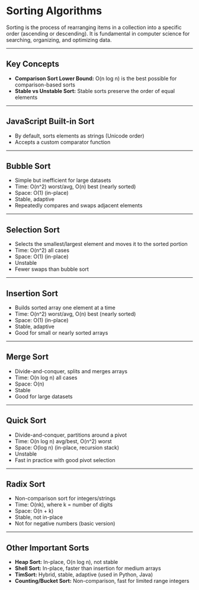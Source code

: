 # Sorting Algorithms

Sorting is the process of rearranging items in a collection into a specific order (ascending or descending). It is fundamental in computer science for searching, organizing, and optimizing data.

---

## Key Concepts

- **Comparison Sort Lower Bound:** O(n log n) is the best possible for comparison-based sorts
- **Stable vs Unstable Sort:** Stable sorts preserve the order of equal elements

---

## JavaScript Built-in Sort

- By default, sorts elements as strings (Unicode order)
- Accepts a custom comparator function

---

## Bubble Sort

- Simple but inefficient for large datasets
- Time: O(n^2) worst/avg, O(n) best (nearly sorted)
- Space: O(1) (in-place)
- Stable, adaptive
- Repeatedly compares and swaps adjacent elements

---

## Selection Sort

- Selects the smallest/largest element and moves it to the sorted portion
- Time: O(n^2) all cases
- Space: O(1) (in-place)
- Unstable
- Fewer swaps than bubble sort

---

## Insertion Sort

- Builds sorted array one element at a time
- Time: O(n^2) worst/avg, O(n) best (nearly sorted)
- Space: O(1) (in-place)
- Stable, adaptive
- Good for small or nearly sorted arrays

---

## Merge Sort

- Divide-and-conquer, splits and merges arrays
- Time: O(n log n) all cases
- Space: O(n)
- Stable
- Good for large datasets

---

## Quick Sort

- Divide-and-conquer, partitions around a pivot
- Time: O(n log n) avg/best, O(n^2) worst
- Space: O(log n) (in-place, recursion stack)
- Unstable
- Fast in practice with good pivot selection

---

## Radix Sort

- Non-comparison sort for integers/strings
- Time: O(nk), where k = number of digits
- Space: O(n + k)
- Stable, not in-place
- Not for negative numbers (basic version)

---

## Other Important Sorts

- **Heap Sort:** In-place, O(n log n), not stable
- **Shell Sort:** In-place, faster than insertion for medium arrays
- **TimSort:** Hybrid, stable, adaptive (used in Python, Java)
- **Counting/Bucket Sort:** Non-comparison, fast for limited range integers
